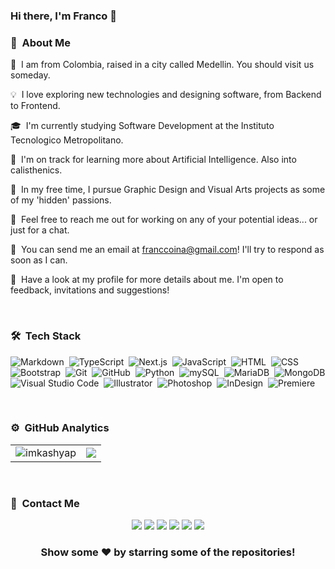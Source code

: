 ### Hi there, I'm Franco 👋

<!--
**franccoina/franccoina** is a ✨ _special_ ✨ repository because its `README.md` (this file) appears on your GitHub profile.

<!-- ## 👋 &nbsp;Hey there! I'm Franco -->

### 📀 &nbsp;About Me

📍 &nbsp;I am from Colombia, raised in a city called Medellin. You should visit us someday.

💡 &nbsp;I love exploring new technologies and designing software, from Backend to Frontend.

🎓 &nbsp;I'm currently studying Software Development at the Instituto Tecnologico Metropolitano.

🌱 &nbsp;I'm on track for learning more about Artificial Intelligence. Also into calisthenics.

🧠 &nbsp;In my free time, I pursue Graphic Design and Visual Arts projects as some of my 'hidden' passions.

💬 &nbsp;Feel free to reach me out for working on any of your potential ideas... or just for a chat.

📼 &nbsp;You can send me an email at franccoina@gmail.com! I'll try to respond as soon as I can.

📄 &nbsp;Have a look at my profile for more details about me. I'm open to feedback, invitations and suggestions!

&nbsp;
### 🛠 &nbsp;Tech Stack

![Markdown](https://img.shields.io/badge/-Markdown-05122A?style=flat&logo=markdown)&nbsp;
![TypeScript](https://img.shields.io/badge/-TypeScript-05122A?style=flat&logo=typescript)&nbsp;
![Next.js](https://img.shields.io/badge/-Next.js-05122A?style=flat&logo=next.js)&nbsp;
![JavaScript](https://img.shields.io/badge/-JavaScript-05122A?style=flat&logo=javascript)&nbsp;
![HTML](https://img.shields.io/badge/-HTML-05122A?style=flat&logo=HTML5)&nbsp;
![CSS](https://img.shields.io/badge/-CSS-05122A?style=flat&logo=CSS3&logoColor=1572B6)\
![Bootstrap](https://img.shields.io/badge/-Bootstrap-05122A?style=flat&logo=bootstrap&logoColor=563D7C)&nbsp;
![Git](https://img.shields.io/badge/-Git-05122A?style=flat&logo=git)&nbsp;
![GitHub](https://img.shields.io/badge/-GitHub-05122A?style=flat&logo=github)&nbsp;
![Python](https://img.shields.io/badge/-Python-05122A?style=flat&logo=python)&nbsp;
![mySQL](https://img.shields.io/badge/-mySQL-05122A?style=flat&logo=mysql)&nbsp;
![MariaDB](https://img.shields.io/badge/-MariaDB-05122A?style=flat&logo=mariadb)&nbsp;
![MongoDB](https://img.shields.io/badge/-MongoDB-05122A?style=flat&logo=mongodb)\
![Visual Studio Code](https://img.shields.io/badge/-Visual%20Studio%20Code-05122A?style=flat&logo=visual-studio-code&logoColor=007ACC)&nbsp;
![Illustrator](https://img.shields.io/badge/-Illustrator-05122A?style=flat&logo=adobe-illustrator)&nbsp;
![Photoshop](https://img.shields.io/badge/-Photoshop-05122A?style=flat&logo=adobe-photoshop)&nbsp;
![InDesign](https://img.shields.io/badge/-InDesign-05122A?style=flat&logo=adobe-indesign)&nbsp;
![Premiere](https://img.shields.io/badge/-Premiere-05122A?style=flat&logo=adobe-premiere-pro)&nbsp;

&nbsp;
### ⚙️ &nbsp;GitHub Analytics

<table style="width:100%"  align="center">
  <tr>
    <td> <img src="https://github-readme-stats.vercel.app/api?username=franccoina&show_icons=true&theme=dark&locale=en&hide_border=true" alt="imkashyap" /></td>
    <td><img src="https://github-readme-stats.vercel.app/api/top-langs/?username=franccoina&theme=dark&hide_border=true&layout=compact"></td>
  </tr>
</table>

&nbsp;
### 🤝 &nbsp;Contact Me

<p align="center">
<a href="https://co.linkedin.com/in/franccoina"><img src="https://img.shields.io/badge/-David Blandón Mena-0077B5?style=flat&logo=Linkedin&logoColor=white"/></a>
<a href="https://www.facebook.com/franccodot"><img src="https://img.shields.io/badge/-David Blandón Mena-1877F2?style=flat&logo=Facebook&logoColor=white"/></a>
<a href="https://www.behance.net/franccoina"><img src="https://img.shields.io/badge/-@franccoina-800080?style=flat&logo=Behance&logoColor=white"/></a>
<a href="https://co.pinterest.com/franccoina/"><img src="https://img.shields.io/badge/-@franccoina-BD081C?style=flat&logo=Pinterest&logoColor=white"/></a>
<a href="https://www.instagram.com/franccoina/"><img src="https://img.shields.io/badge/-@franccoina-ffa500?style=flat&logo=Instagram&logoColor=white"/></a>
<a href="https://twitter.com/franccoina"><img src="https://img.shields.io/badge/-@franccoina-808080?style=flat&logo=x&logoColor=white"/></a>
</p>

<div align="center">

### Show some ❤️ by starring some of the repositories!

</div>
